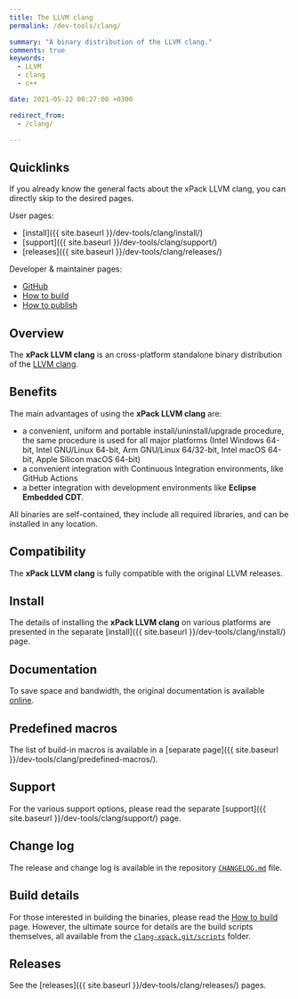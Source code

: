 ```yaml
---
title: The LLVM clang
permalink: /dev-tools/clang/

summary: "A binary distribution of the LLVM clang."
comments: true
keywords:
  - LLVM
  - clang
  - c++

date: 2021-05-22 00:27:00 +0300

redirect_from:
  - /clang/

---
```


## Quicklinks

If you already know the general facts about the xPack LLVM clang, you can
directly skip to the desired pages.

User pages:

- [install]({{ site.baseurl }}/dev-tools/clang/install/)
- [support]({{ site.baseurl }}/dev-tools/clang/support/)
- [releases]({{ site.baseurl }}/dev-tools/clang/releases/)

Developer & maintainer pages:

- [GitHub](https://github.com/xpack-dev-tools/clang-xpack/)
- [How to build](https://github.com/xpack-dev-tools/clang-xpack/blob/xpack/README-BUILD.md)
- [How to publish](https://github.com/xpack-dev-tools/clang-xpack/blob/xpack/README-RELEASE.md)

## Overview

The **xPack LLVM clang**
is an cross-platform standalone binary distribution of the
[LLVM clang](https://clang.llvm.org).

## Benefits

The main advantages of using the **xPack LLVM clang** are:

- a convenient, uniform and portable install/uninstall/upgrade procedure,
  the same procedure is used for all major
  platforms (Intel Windows 64-bit, Intel GNU/Linux 64-bit, Arm GNU/Linux
  64/32-bit, Intel macOS 64-bit, Apple Silicon macOS 64-bit)
- a convenient integration with Continuous Integration environments,
  like GitHub Actions
- a better integration with development environments
  like **Eclipse Embedded CDT**.

All binaries are self-contained, they include all required libraries,
and can be installed in any location.

## Compatibility

The **xPack LLVM clang** is fully compatible with the
original LLVM releases.

## Install

The details of installing the **xPack LLVM clang** on various
platforms are presented in the separate
[install]({{ site.baseurl }}/dev-tools/clang/install/) page.

## Documentation

To save space and bandwidth, the original documentation is available
[online](https://clang.llvm.org/docs/UsersManual.html).

## Predefined macros

The list of build-in macros is available in a
[separate page]({{ site.baseurl }}/dev-tools/clang/predefined-macros/).

## Support

For the various support options, please read the separate
[support]({{ site.baseurl }}/dev-tools/clang/support/) page.

## Change log

The release and change log is available in the repository
[`CHANGELOG.md`](https://github.com/xpack-dev-tools/clang-xpack/blob/xpack/CHANGELOG.md) file.

## Build details

For those interested in building the binaries, please read the
[How to build](https://github.com/xpack-dev-tools/clang-xpack/blob/xpack/README-BUILD.md)
page.
However, the ultimate source for details are the build scripts themselves,
all available from the
[`clang-xpack.git/scripts`](https://github.com/xpack-dev-tools/clang-xpack/tree/xpack/scripts/)
folder.

## Releases

See the [releases]({{ site.baseurl }}/dev-tools/clang/releases/) pages.
